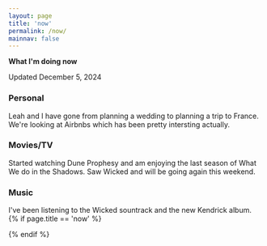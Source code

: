 ```yaml
---
layout: page
title: 'now'
permalink: /now/
mainnav: false
---
```


__What I'm doing now__

Updated December 5, 2024

### Personal
Leah and I have gone from planning a wedding to planning a trip to France. We're looking at Airbnbs which has been pretty intersting actually.

### Movies/TV
Started watching Dune Prophesy and am enjoying the last season of What We do in the Shadows.
Saw Wicked and will be going again this weekend.

### Music
I've been listening to the Wicked sountrack and the new Kendrick album.
{% if page.title == 'now' %}
<script type="text/javascript">

fetch('../../.netlify/functions/hide-token')
    .then(response => response.json())
    .then(data => {
        // console.log(data.message)
        const api_key = data.message
        const MY_USERNAME = 'cshmes';
        const request = new XMLHttpRequest();
        // console.log(api_key)
        request.open('GET', 'https://ws.audioscrobbler.com/2.0/?method=user.getrecenttracks&user='+[MY_USERNAME]+'&api_key='+api_key+'&format=json');
        request.send(); 

        request.onload = () => {
            if (request.status === 200) {
                // console.log("Success");

                var track = JSON.parse(request.response).recenttracks.track[0];
                var song = track.name;
                var artist = track.artist['#text'];
                var album = track.album['#text'];

                const container = document.getElementById('result');
                container.innerHTML = 'Last listened to 🎵 ' + song + ' - <i>' + artist + '</i> - <u>' + album + "</u> 🎵 as scrobbled by <a href='https://last.fm/user/cshmes'>last.fm</a>"; 
                // console.log(JSON.parse(request.response).recenttracks.track[0]);  
            } 
        };

        request.onerror = () => {
        console.log("error")
        };
    })

</script>
<div id="result"></div>
{% endif %}